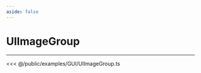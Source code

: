 ```yaml
---
aside: false
---
```


# UIImageGroup
---
<Demo src="/examples/GUI/UIImageGroup.ts" :code="false" :height="700"></Demo>

<<< @/public/examples/GUI/UIImageGroup.ts